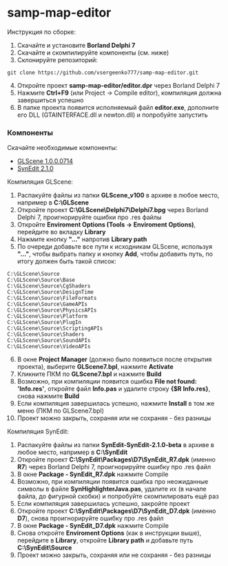 # samp-map-editor
Инструкция по сборке:
1. Скачайте и установите **Borland Delphi 7**
2. Скачайте и скомпилируйте компоненты (см. ниже)
3. Склонируйте репозиторий:
```
git clone https://github.com/vsergeenko777/samp-map-editor.git
```
4. Откройте проект **samp-map-editor/editor.dpr** через Borland Delphi 7
5. Нажмите **Ctrl+F9** (или Project -> Compile editor), компиляция должна завершиться успешно
6. В папке проекта появится исполняемый файл **editor.exe**, дополните его DLL (GTAINTERFACE.dll и newton.dll) и попробуйте запустить
### Компоненты
Скачайте необходимые компоненты:
* [GLScene 1.0.0.0714](https://sourceforge.net/projects/glscene/files/GLScene/GLScene%20v1.0.0.0714/glscene_v_1000714_delphi7_full.7z/download)
* [SynEdit 2.1.0](https://github.com/SynEdit/SynEdit/archive/SynEdit-2.1.0-beta.zip)

Компиляция GLScene:
1. Распакуйте файлы из папки **GLScene_v100** в архиве в любое место, например в **C:\GLScene**
2. Откройте проект **C:\GLScene\Delphi7\Delphi7.bpg** через Borland Delphi 7, проигнорируйте ошибки про .res файлы
3. Откройте **Enviroment Options (Tools -> Enviroment Options)**, перейдите во вкладку **Library**
4. Нажмите кнопку **"..."** напротив **Library path**
5. По очереди добавьте все пути к исходникам GLScene, используя **"..."**, чтобы выбрать папку и кнопку **Add**, чтобы добавить путь, по итогу должен быть такой список:
```
C:\GLScene\Source
C:\GLScene\Source\Base
C:\GLScene\Source\CgShaders
C:\GLScene\Source\DesignTime
C:\GLScene\Source\FileFormats
C:\GLScene\Source\GameAPIs
C:\GLScene\Source\PhysicsAPIs
C:\GLScene\Source\Platform
C:\GLScene\Source\PlugIn
C:\GLScene\Source\ScriptingAPIs
C:\GLScene\Source\Shaders
C:\GLScene\Source\SoundAPIs
C:\GLScene\Source\VideoAPIs
```
6. В окне **Project Manager** (должно было появиться после открытия проекта), выберите **GLScene7.bpl**, нажмите **Activate**
7. Кликните ПКМ по **GLScene7.bpl** и нажмите **Build**
8. Возможно, при компиляции появится ошибка **File not found: 'Info.res'**, откройте файл **Info.pas** и удалите строку **{$R Info.res}**, снова нажмите **Build**
9. Если компиляция завершилась успешно, нажмите **Install** в том же меню (ПКМ по GLScene7.bpl)
10. Проект можно закрыть, сохраняя или не сохраняя - без разницы

Компиляция SynEdit:
1. Распакуйте файлы из папки **SynEdit-SynEdit-2.1.0-beta** в архиве в любое место, например в **C:\SynEdit**
2. Откройте проект **C:\SynEdit\Packages\D7\SynEdit_R7.dpk** (именно **R7**) через Borland Delphi 7, проигнорируйте ошибку про .res файл
3. В окне **Package - SynEdit_R7.dpk** нажмите Compile
4. Возможно, при компиляции появится ошибка про неожиданные символы в файле **SynHighlighterJava.pas**, удалите их (в начале файла, до фигурной скобки) и попробуйте скомпилировать ещё раз
5. Если компиляция завершилась успешно, закройте проект
6. Откройте проект **C:\SynEdit\Packages\D7\SynEdit_D7.dpk** (именно **D7**), снова проигнорируйте ошибку про .res файл
7. В окне **Package - SynEdit_D7.dpk** нажмите Compile
8. Снова откройте **Enviroment Options** (как в инструкции выше), перейдите в **Library**, откройте **Library path** и добавьте путь **C:\SynEdit\Source**
9. Проект можно закрыть, сохраняя или не сохраняя - без разницы
